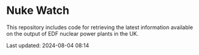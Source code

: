 # Nuke Watch

This repository includes code for retrieving the latest information available on the output of EDF nuclear power plants in the UK.

Last updated: 2024-08-04 08:14